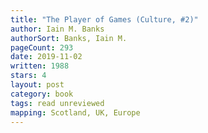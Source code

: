 ```yaml
---
title: "The Player of Games (Culture, #2)"
author: Iain M. Banks
authorSort: Banks, Iain M.
pageCount: 293
date: 2019-11-02
written: 1988
stars: 4
layout: post
category: book
tags: read unreviewed
mapping: Scotland, UK, Europe
---
```

